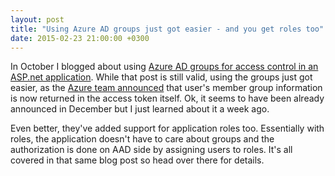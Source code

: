```yaml
---
layout: post
title: "Using Azure AD groups just got easier - and you get roles too"
date: 2015-02-23 21:00:00 +0300
---
```


In October I blogged about using [Azure AD groups for access control in an ASP.net application][oldPost]. While that post is still valid, using the groups just got easier, as the [Azure team announced][azureAnnouncement] that user's member group information is now returned in the access token itself. Ok, it seems to have been already announced in December but I just learned about it a week ago. 

Even better, they've added support for application roles too. Essentially with roles, the application doesn't have to care about groups and the authorization is done on AAD side by assigning users to roles. It's all covered in that same blog post so head over there for details.

[oldPost]: /blog/2014/08/18/using-azure-ad-groups-as-roles-with-owin/
[azureAnnouncement]: http://blogs.technet.com/b/ad/archive/2014/12/18/azure-active-directory-now-with-group-claims-and-application-roles.aspx